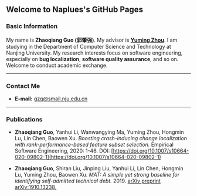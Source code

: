## Welcome to Naplues's GitHub Pages



### Basic Information
My name is **Zhaoqiang Guo (郭肇强)**. My advisor is **[Yuming Zhou](https://cs.nju.edu.cn/zhouyuming/)**. I am studying in the Department of Computer Science and Technology at Nanjing University. My research interests focus on software engineering, especially on **bug localization**, **software quality assurance**, and so on. Welcome to conduct academic exchange.

---

### Contact Me
* **E-mail:** gzq@smail.nju.edu.cn

---

### Publications


* **Zhaoqiang Guo**, Yanhui Li, Wanwangying Ma, Yuming Zhou, Hongmin Lu, Lin Chen, Baowen Xu. *Boosting crash-inducing change localization with rank-performance-based feature subset selection.* Empirical Software Engineering, 2020: 1-46. DOI: [https://doi.org/10.1007/s10664-020-09802-1](https://doi.org/10.1007/s10664-020-09802-1) 

* **Zhaoqiang Guo**, Shiran Liu, Jinping Liu, Yanhui Li, Lin Chen, Hongmin Lu, Yuming Zhou, Baowen Xu. *MAT: A simple yet strong baseline for identifying self-admitted technical debt.*  2019. [arXiv preprint arXiv:1910.13238,](https://arxiv.org/abs/1910.13238)




